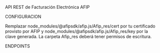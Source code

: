 API REST de Facturación Electrónica AFIP

CONFIGURACION

Remplazar node_modules/@afipsdk/afip.js/Afip_res/cert por tu certificado provisto por AFIP y node_modules/@afipsdk/afip.js/Afip_res/key por la clave generada.
La carpeta Afip_res deberá tener permisos de escritura.

ENDPOINTS




